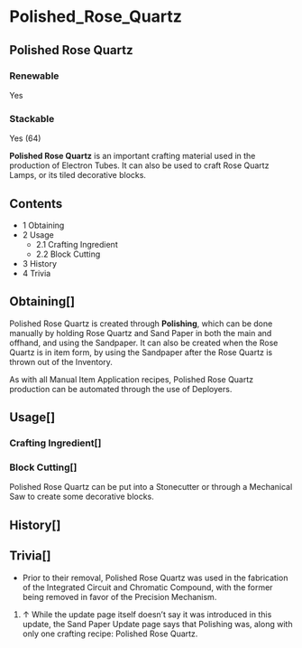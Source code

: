 # Polished_Rose_Quartz

## Polished Rose Quartz

### Renewable

Yes

### Stackable

Yes (64)

**Polished Rose Quartz** is an important crafting material used in the production of Electron Tubes. It can also be used to craft Rose Quartz Lamps, or its tiled decorative blocks.

## Contents

- 1 Obtaining
- 2 Usage
    - 2.1 Crafting Ingredient
    - 2.2 Block Cutting
- 3 History
- 4 Trivia

## Obtaining[]

Polished Rose Quartz is created through **Polishing**, which can be done manually by holding Rose Quartz and Sand Paper in both the main and offhand, and using the Sandpaper. It can also be created when the Rose Quartz is in item form, by using the Sandpaper after the Rose Quartz is thrown out of the Inventory.

As with all Manual Item Application recipes, Polished Rose Quartz production can be automated through the use of Deployers.

## Usage[]

### Crafting Ingredient[]

### Block Cutting[]

Polished Rose Quartz can be put into a Stonecutter or through a Mechanical Saw to create some decorative blocks.

## History[]

## Trivia[]

- Prior to their removal, Polished Rose Quartz was used in the fabrication of the Integrated Circuit and Chromatic Compound, with the former being removed in favor of the Precision Mechanism.
1. ↑ While the update page itself doesn’t say it was introduced in this update, the Sand Paper Update page says that Polishing was, along with only one crafting recipe: Polished Rose Quartz.